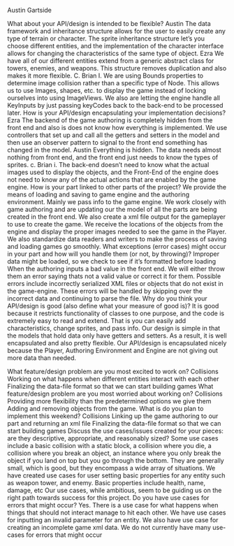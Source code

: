 Austin Gartside

What about your API/design is intended to be flexible?
Austin
The data framework and inheritance structure allows for the user to easily create any type of terrain or character. The sprite inheritance structure let’s you choose different entities, and the implementation of the character interface allows for changing the characteristics of the same type of object.
Ezra
We have all of our different entities extend from a generic abstract class for towers, enemies, and weapons. This structure removes duplication and also makes it more flexible. 
	   C.	Brian
		I.	We are using Bounds properties to determine image collision rather than a specific type of Node. This allows us to use Images, shapes, etc. to display the game instead of locking ourselves into using ImageViews. We also are letting the engine handle all KeyInputs by just passing keyCodes back to the back-end to be processed later.
How is your API/design encapsulating your implementation decisions?
Ezra
The backend of the game authoring is completely hidden from the front end and also is does not know how everything is implemented. We use controllers that set up and call all the getters and setters in the model and then use an observer pattern to signal to the front end something has changed in the model.
Austin
Everything is hidden. The data needs almost nothing from front end, and the front end just needs to know the types of sprites.
		c.	Brian
			i.	The back-end doesn’t need to know what the actual images used to display the objects, and the Front-End of the engine does not need to know any of the actual actions that are enabled by the game engine.
How is your part linked to other parts of the project?
We provide the means of loading and saving to game engine and the authoring environment. Mainly we pass info to the game engine.
We work closely with game authoring and are updating our the model of all the parts are being created in the front end. We also create a xml file output for the gameplayer to use to create the game.
We receive the locations of the objects from the engine and display the proper images needed to see the game in the Player. We also standardize data readers and writers to make the process of saving and loading games go smoothly.
What exceptions (error cases) might occur in your part and how will you handle them (or not, by throwing)?
Improper data might be loaded, so we check to see if it’s formatted before loading
When the authoring inputs a bad value in the front end. We will either throw them an error saying thats not a valid value or correct it for them.
Possible errors include incorrectly serialized XML files or objects that do not exist in the game-engine. These errors will be handled by skipping over the incorrect data and continuing to parse the file.
Why do you think your API/design is good (also define what your measure of good is)?
It is good because it restricts functionality of classes to one purpose, and the code is extremely easy to read and extend. That is you can easily add characteristics, change sprites, and pass info.
Our design is simple in that the models that hold data only have getters and setters. As a result, it is well encapsulated and also pretty flexible.
Our API/design is encapsulated nicely because the Player, Authoring Environment and Engine are not giving out more data than needed.


What feature/design problem are you most excited to work on?
Collisions
Working on what happens when different entities interact with each other
Finalizing the data-file format so that we can start building games
What feature/design problem are you most worried about working on?
Collisions
Providing more flexibility than the predetermined options we give them
Adding and removing objects from the game.
What is do you plan to implement this weekend?
Collisions
Linking up the game authoring to our part and returning an xml file
Finalizing the data-file format so that we can start building games
Discuss the use cases/issues created for your pieces: are they descriptive, appropriate, and reasonably sized?
Some use cases include a basic collision with a static block, a collision where you die, a collision where you break an object, an instance where you only break the object if you land on top but you go through the bottom. They are generally small, which is good, but they encompass a wide array of situations.
We have created use cases for user setting basic properties for any entity such as weapon tower, and enemy. Basic properties include health, name, damage, etc
Our use cases, while ambitious, seem to be guiding us on the right path towards success for this project.
Do you have use cases for errors that might occur?
Yes. There is a use case for what happens when things that should not interact manage to hit each other. 
We have use cases for inputting an invalid parameter for an entity. We also have use case for creating an incomplete game xml data.
We do not currently have many use-cases for errors that might occur

